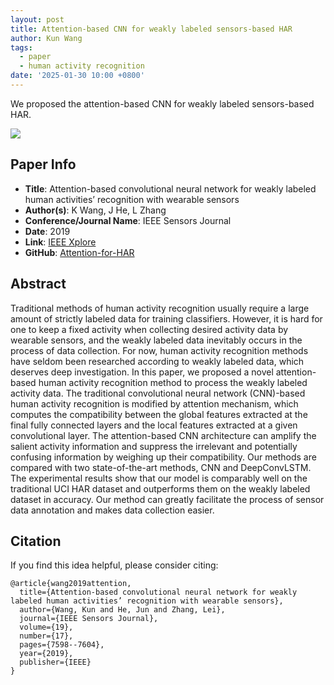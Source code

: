 ```yaml
---
layout: post
title: Attention-based CNN for weakly labeled sensors-based HAR
author: Kun Wang
tags:
  - paper
  - human activity recognition
date: '2025-01-30 10:00 +0800'
---
```


We proposed the attention-based CNN for weakly labeled sensors-based HAR.

![]({{site.baseurl}}/assets/attentioncnn.jpg)

## Paper Info
- **Title**: Attention-based convolutional neural network for weakly labeled human activities’ recognition with wearable sensors
- **Author(s)**: K Wang, J He, L Zhang
- **Conference/Journal Name**: IEEE Sensors Journal
- **Date**: 2019
- **Link**: [IEEE Xplore](https://ieeexplore.ieee.org/abstract/document/8716726/)
- **GitHub**: [Attention-for-HAR](https://github.com/KennCoder7/Attention-for-HAR)
  
## Abstract
Traditional methods of human activity recognition usually require a large amount of strictly labeled data for training classifiers. However, it is hard for one to keep a fixed activity when collecting desired activity data by wearable sensors, and the weakly labeled data inevitably occurs in the process of data collection. For now, human activity recognition methods have seldom been researched according to weakly labeled data, which deserves deep investigation. In this paper, we proposed a novel attention-based human activity recognition method to process the weakly labeled activity data. The traditional convolutional neural network (CNN)-based human activity recognition is modified by attention mechanism, which computes the compatibility between the global features extracted at the final fully connected layers and the local features extracted at a given convolutional layer. The attention-based CNN architecture can amplify the salient activity information and suppress the irrelevant and potentially confusing information by weighing up their compatibility. Our methods are compared with two state-of-the-art methods, CNN and DeepConvLSTM. The experimental results show that our model is comparably well on the traditional UCI HAR dataset and outperforms them on the weakly labeled dataset in accuracy. Our method can greatly facilitate the process of sensor data annotation and makes data collection easier.

## Citation
If you find this idea helpful, please consider citing:
```
@article{wang2019attention,
  title={Attention-based convolutional neural network for weakly labeled human activities’ recognition with wearable sensors},
  author={Wang, Kun and He, Jun and Zhang, Lei},
  journal={IEEE Sensors Journal},
  volume={19},
  number={17},
  pages={7598--7604},
  year={2019},
  publisher={IEEE}
}
```
